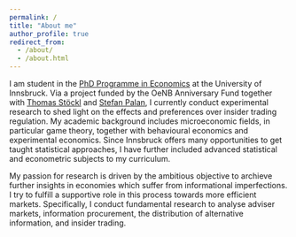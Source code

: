 ```yaml
---
permalink: /
title: "About me"
author_profile: true
redirect_from: 
  - /about/
  - /about.html
---
```


I am student in the [PhD Programme in Economics](https://www.uibk.ac.at/studium/angebot/phd-phd-program-economics.html.en) at the University of Innsbruck. Via a project funded by the OeNB Anniversary Fund together with [Thomas Stöckl](https://www.mci.edu/de/faculty/thomas.stoeckl) and [Stefan Palan](https://academic.palan.biz/home), I currently conduct experimental research to shed light on the effects and preferences over insider trading regulation.
My academic background includes microeconomic fields, in particular game theory, together with behavioural economics and experimental economics. Since Innsbruck offers many opportunities to get taught statistical approaches, I have further included advanced statistical and econometric subjects to my curriculum.

My passion for research is driven by the ambitious objective to archieve further insights in economies which suffer from informational imperfections.
I try to fulfill a supportive role in this process towards more efficient markets.
Specifically, I conduct fundamental research to analyse adviser markets, information procurement, the distribution of alternative information, and insider trading.


